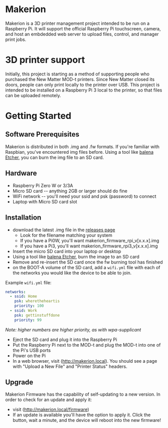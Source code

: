 # Makerion

Makerion is a 3D printer management project intended to be run on a Raspberry Pi. It will support the official Raspberry Pi touchscreen, camera, and host an embdedded web server to upload files, control, and manager print jobs.

# 3D printer support

Initially, this project is starting as a method of supporting people who purchased the New Matter MOD-t printers. Since New Matter closed its doors, people can only print locally to the printer over USB. This project is intended to be installed on a Raspberry Pi 3 local to the printer, so that files can be uploaded remotely.

# Getting Started

## Software Prerequisites

Makerion is distributed in both .img and .fw formats. If you're familiar with Raspbian, you've encountered img files before. Using a tool like [balena Etcher](https://www.balena.io/etcher/), you can burn the img file to an SD card.

## Hardware

* Raspberry Pi Zero W or 3/3A
* Micro SD card -- anything 2GB or larger should do fine
* WiFi network -- you'll need your ssid and psk (password) to connect
* Laptop with Micro SD card slot

## Installation

* download the latest .img file in the [releases page](https://github.com/makerion/makerion/releases)
  * Look for the filename matching your system
  * If you have a Pi0W, you'll want makerion_firmware_rpi_v[x.x.x].img
  * If you have a Pi3, you'll want makerion_firmware_rpi3_v[x.x.x].img
* Insert the micro SD card into your laptop or desktop
* Using a tool like [balena Etcher](https://www.balena.io/etcher/), burn the image to an SD card
* Remove and re-insert the SD card once the fw burning tool has finished
* on the BOOT-A volume of the SD card, add a `wifi.yml` file with each of the networks you would like the device to be able to join.

Example `wifi.yml` file:

```yaml
networks:
  - ssid: Home
    psk: wheretheheartis
    priority: 100
  - ssid: Work
    psk: gettinstuffdone
    priority: 99
```
_Note: higher numbers are higher priority, as with wpa-supplicant_

* Eject the SD card and plug it into the Raspberry Pi
* Put the Raspberry Pi next to the MOD-t and plug the MOD-t into one of the Pi's USB ports
* Power on the Pi
* In a web browser, visit (http://makerion.local). You should see a page with "Upload a New File" and "Printer Status" headers.

## Upgrade

Makerion Firmware has the capability of self-updating to a new version. In order to check for an update and apply it:

* visit (http://makerion.local/firmware)
* If an update is available you'll have the option to apply it. Click the button, wait a minute, and the device will reboot into the new firmware!
